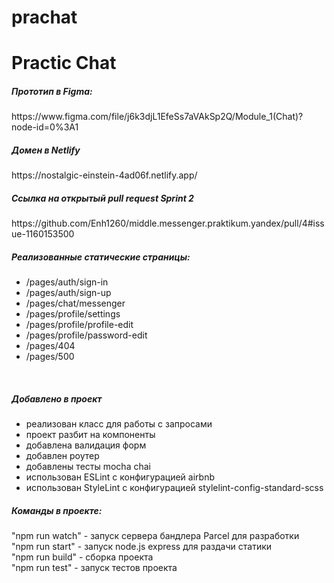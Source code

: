 # prachat
<h1>Practic Chat</h1>

<h5>Прототип в Figma:</h5>
https://www.figma.com/file/j6k3djL1EfeSs7aVAkSp2Q/Module_1(Chat)?node-id=0%3A1
<br>
<h5>Домен в Netlify</h5>
https://nostalgic-einstein-4ad06f.netlify.app/
<br>
<h5>Ссылка на открытый pull request Sprint 2</h5>
https://github.com/Enh1260/middle.messenger.praktikum.yandex/pull/4#issue-1160153500
<h5>Реализованные статические страницы:</h5>

<ul>
  <li>/pages/auth/sign-in</li>
  <li>/pages/auth/sign-up</li>
  <li>/pages/chat/messenger</li>
  <li>/pages/profile/settings</li>
  <li>/pages/profile/profile-edit</li>
  <li>/pages/profile/password-edit</li>
  <li>/pages/404</li>
  <li>/pages/500</li>
</ul>
<br>
<h5>Добавлено в проект</h5>
<ul>
  <li>реализован класс для работы с запросами</li>
  <li>проект разбит на компоненты</li>
  <li>добавлена валидация форм</li>
  <li>добавлен роутер</li>
  <li>добавлены тесты mocha chai</li>
  <li>использован ESLint с конфигурацией airbnb</li>
  <li>использован StyleLint с конфигурацией stylelint-config-standard-scss</li>
</ul>

<h5>Команды в проекте:</h5>
  "npm run watch" - запуск сервера бандлера Parcel для разработки<br>
  "npm run start" - запуск node.js express для раздачи статики<br>
  "npm run build" - сборка проекта<br>
  "npm run test" - запуск тестов проекта<br>
